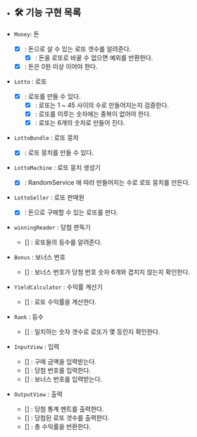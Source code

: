 * ## 🛠 기능 구현 목록

* `Money`: 돈
    * [x] : 돈으로 살 수 있는 로또 갯수를 알려준다.
        * [x] : 돈을 로또로 바꿀 수 없으면 예외를 반환한다.
    * [x] : 돈은 0원 이상 이어야 한다.

* `Lotto` : 로또
    * [x] : 로또를 만들 수 있다.
        * [x] : 로또는 1 ~ 45 사이의 수로 만들어지는지 검증한다.
        * [x] : 로또를 이루는 숫자에는 중복이 없어야 한다.
        * [x] : 로또는 6개의 숫자로 만들어 진다. 

* `LottoBundle` : 로또 뭉치
    * [x] : 로또 뭉치를 만들 수 있다.

* `LottoMachine` : 로또 뭉치 생성기
    * [x] : RandomService 에 따라 만들어지는 수로 로또 뭉치를 만든다.

* `LottoSeller` : 로또 판매원
    * [x] : 돈으로 구매할 수 있는 로또를 판다.

* `winningReader` : 당첨 판독기
    * [] : 로또들의 등수를 알려준다.

* `Bonus` : 보너스 번호
    * [] : 보너스 번호가 당첨 번호 숫자 6개와 겹치지 않는지 확인한다.

* `YieldCalculator` : 수익률 계산기
    * [] : 로또 수익률을 계산한다.

* `Rank` : 등수
    * [] : 일치하는 숫자 갯수로 로또가 몇 등인지 확인한다.

* `InputView` : 입력
    * [] : 구매 금액을 입력받는다.
    * [] : 당첨 번호를 입력한다.
    * [] : 보너스 번호를 입력받는다.

* `OutputView` : 출력
    * [] : 당첨 통계 멘트를 출력한다.
    * [] : 당첨된 로또 갯수를 출력한다.
    * [] : 총 수익률을 반환한다.
